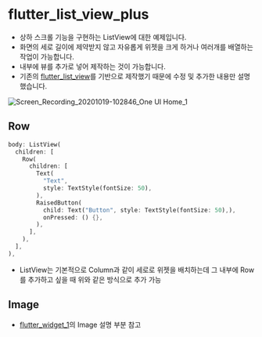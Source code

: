 # flutter_list_view_plus

- 상하 스크롤 기능을 구현하는 ListView에 대한 예제입니다.
- 화면의 세로 길이에 제약받지 않고 자유롭게 위젯을 크게 하거나 여러개를 배열하는 작업이 가능합니다.
- 내부에 뷰를 추가로 넣어 제작하는 것이 가능합니다.
- 기존의 [flutter_list_view](https://github.com/OOGEE/Flutter/tree/master/flutter_Layout/flutter_list_view)를 기반으로 제작했기 때문에 수정 및 추가한 내용만 설명했습니다.

![Screen_Recording_20201019-102846_One UI Home_1](https://user-images.githubusercontent.com/46275549/96392122-077a1380-11f6-11eb-8621-74b325e3a71a.gif)

## Row
~~~dart
body: ListView(
  children: [
    Row(
      children: [
        Text(
          "Text",
          style: TextStyle(fontSize: 50),
        ),
        RaisedButton(
          child: Text("Button", style: TextStyle(fontSize: 50),),
          onPressed: () {},
        ),
      ],
    ),
  ],
),
~~~
- ListView는 기본적으로 Column과 같이 세로로 위젯을 배치하는데 그 내부에 Row를 추가하고 싶을 때 위와 같은 방식으로 추가 가능

## Image
- [flutter_widget_1]()의 Image 설명 부분 참고